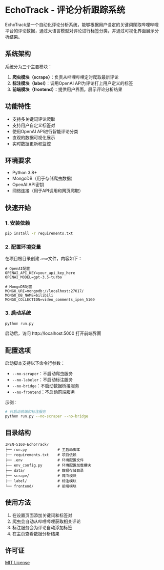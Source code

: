 # EchoTrack - 评论分析跟踪系统

EchoTrack是一个自动化评论分析系统，能够根据用户设定的关键词爬取哔哩哔哩平台的评论数据，通过大语言模型对评论进行标签分类，并通过可视化界面展示分析结果。

## 系统架构

系统分为三个主要模块：

1. **爬虫模块（scrape）**：负责从哔哩哔哩定时爬取最新评论
2. **标注模块（label）**：调用OpenAI API为评论打上用户定义的标签
3. **前端模块（frontend）**：提供用户界面，展示评论分析结果

## 功能特性

- 支持多关键词评论爬取
- 支持用户自定义标签对
- 使用OpenAI API进行智能评论分类
- 直观的数据可视化展示
- 实时数据更新和监控

## 环境要求

- Python 3.8+
- MongoDB（用于存储爬虫数据）
- OpenAI API密钥
- 网络连接（用于API调用和网页爬取）

## 快速开始

### 1. 安装依赖

```bash
pip install -r requirements.txt
```

### 2. 配置环境变量

在项目根目录创建`.env`文件，内容如下：

```
# OpenAI配置
OPENAI_API_KEY=your_api_key_here
OPENAI_MODEL=gpt-3.5-turbo

# MongoDB配置
MONGO_URI=mongodb://localhost:27017/
MONGO_DB_NAME=bilibili
MONGO_COLLECTION=video_comments_ipen_5160
```

### 3. 启动系统

```bash
python run.py
```

启动后，访问 http://localhost:5000 打开前端界面

## 配置选项

启动脚本支持以下命令行参数：

- `--no-scraper`：不启动爬虫服务
- `--no-labeler`：不启动标注服务
- `--no-bridge`：不启动数据桥接服务
- `--no-frontend`：不启动前端服务

示例：

```bash
# 只启动前端和标注服务
python run.py --no-scraper --no-bridge
```

## 目录结构

```
IPEN-5160-EchoTrack/
├── run.py              # 主启动脚本
├── requirements.txt    # 项目依赖
├── .env                # 环境配置文件
├── env_config.py       # 环境配置加载模块
├── data/               # 数据存储目录
├── scrape/             # 爬虫模块
├── label/              # 标注模块
└── frontend/           # 前端模块
```

## 使用方法

1. 在设置页面添加关键词和标签对
2. 爬虫会自动从哔哩哔哩获取相关评论
3. 标注服务会为评论自动添加标签
4. 在主页查看数据分析结果

## 许可证

[MIT License](LICENSE) 